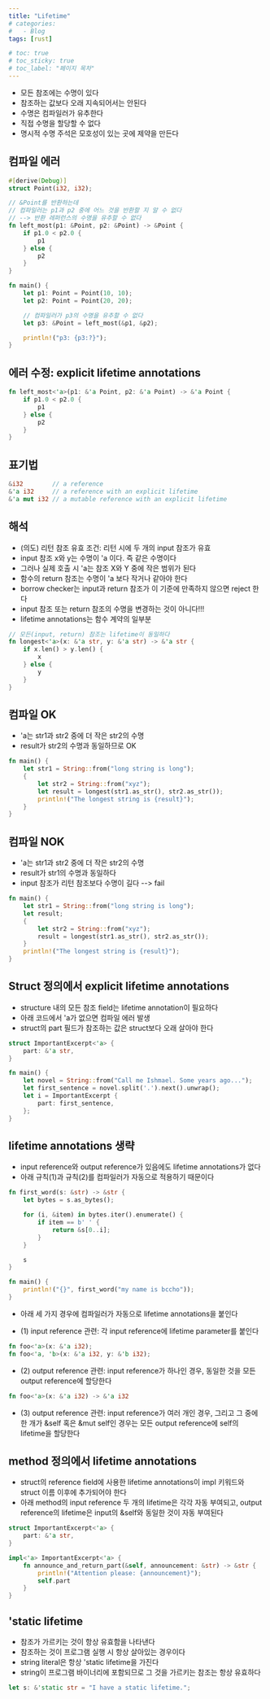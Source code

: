 ```yaml
---
title: "Lifetime"
# categories:
#   - Blog
tags: [rust]

# toc: true
# toc_sticky: true
# toc_label: "페이지 목차"
---
```


* 모든 참조에는 수명이 있다
* 참조하는 값보다 오래 지속되어서는 안된다
* 수명은 컴파일러가 유추한다
* 직접 수명을 할당할 수 없다
* 명시적 수명 주석은 모호성이 있는 곳에 제약을 만든다

## 컴파일 에러
```rust
#[derive(Debug)]
struct Point(i32, i32);

// &Point를 반환하는데
// 컴파일러는 p1과 p2 중에 어느 것을 반환할 지 알 수 없다
// --> 반환 레퍼런스의 수명을 유추할 수 없다
fn left_most(p1: &Point, p2: &Point) -> &Point {
    if p1.0 < p2.0 {
        p1
    } else {
        p2
    }
}

fn main() {
    let p1: Point = Point(10, 10);
    let p2: Point = Point(20, 20);

    // 컴파일러가 p3의 수명을 유추할 수 없다
    let p3: &Point = left_most(&p1, &p2);

    println!("p3: {p3:?}");
}
```

## 에러 수정: explicit lifetime annotations
```rust
fn left_most<'a>(p1: &'a Point, p2: &'a Point) -> &'a Point {
    if p1.0 < p2.0 {
        p1
    } else {
        p2
    }
}
```

## 표기법
```rust
&i32        // a reference
&'a i32     // a reference with an explicit lifetime
&'a mut i32 // a mutable reference with an explicit lifetime
```


## 해석
* (의도) 리턴 참조 유효 조건: 리턴 시에 두 개의 input 참조가 유효
* input 참조 x와 y는 수명이 'a 이다. 즉 같은 수명이다
* 그러나 실제 호출 시 'a는 참조 X와 Y 중에 작은 범위가 된다
* 함수의 return 참조는 수명이 'a 보다 작거나 같아야 한다
* borrow checker는 input과 return 참조가 이 기준에 만족하지 않으면 reject 한다
* input 참조 또는 return 참조의 수명을 변경하는 것이 아니다!!!
* lifetime annotations는 함수 계약의 일부분

```rust
// 모든(input, return) 참조는 lifetime이 동일하다
fn longest<'a>(x: &'a str, y: &'a str) -> &'a str {
    if x.len() > y.len() {
        x
    } else {
        y
    }
}
```

## 컴파일 OK
* 'a는 str1과 str2 중에 더 작은 str2의 수명
* result가 str2의 수명과 동일하므로 OK

```rust
fn main() {
    let str1 = String::from("long string is long");
    {
        let str2 = String::from("xyz");
        let result = longest(str1.as_str(), str2.as_str());
        println!("The longest string is {result}");
    }
}
```

## 컴파일 NOK
* 'a는 str1과 str2 중에 더 작은 str2의 수명
* result가 str1의 수명과 동일하다
* input 참조가 리턴 참조보다 수명이 길다 --> fail

```rust
fn main() {
    let str1 = String::from("long string is long");
    let result;
    {
        let str2 = String::from("xyz");
        result = longest(str1.as_str(), str2.as_str());
    }
    println!("The longest string is {result}");
}
```

## Struct 정의에서 explicit lifetime annotations
* structure 내의 모든 참조 field는 lifetime annotation이 필요하다
* 아래 코드에서 'a가 없으면 컴파일 에러 발생
* struct의 part 필드가 참조하는 값은 struct보다 오래 살아야 한다

```rust
struct ImportantExcerpt<'a> {
    part: &'a str,
}

fn main() {
    let novel = String::from("Call me Ishmael. Some years ago...");
    let first_sentence = novel.split('.').next().unwrap();
    let i = ImportantExcerpt {
        part: first_sentence,
    };
}
```

## lifetime annotations 생략
* input reference와 output reference가 있음에도 lifetime annotations가 없다
* 아래 규칙(1)과 규칙(2)를 컴파일러가 자동으로 적용하기 때문이다

```rust
fn first_word(s: &str) -> &str {
    let bytes = s.as_bytes();

    for (i, &item) in bytes.iter().enumerate() {
        if item == b' ' {
            return &s[0..i];
        }
    }

    s
}

fn main() {
    println!("{}", first_word("my name is bccho"));
}
```

* 아래 세 가지 경우에 컴파일러가 자동으로 lifetime annotations을 붙인다

* (1) input reference 관련: 각 input reference에 lifetime parameter를 붙인다

```rust
fn foo<'a>(x: &'a i32);
fn foo<'a, 'b>(x: &'a i32, y: &'b i32);
```

  * (2) output reference 관련: input reference가 하나인 경우, 동일한 것을 모든 output reference에 할당한다

```rust
fn foo<'a>(x: &'a i32) -> &'a i32
```  

  * (3) output reference 관련: input reference가 여러 개인 경우, 그리고 그 중에 한 개가 &self 혹은 &mut self인 경우는 모든 output reference에 self의 lifetime을 할당한다

## method 정의에서 lifetime annotations
* struct의 reference field에 사용한 lifetime annotations이 impl 키워드와 struct 이름 이후에 추가되어야 한다
* 아래 method의 input reference 두 개의 lifetime은 각각 자동 부여되고, output reference의 lifetime은 input의 &self와 동일한 것이 자동 부여된다

```rust
struct ImportantExcerpt<'a> {
    part: &'a str,
}

impl<'a> ImportantExcerpt<'a> {
    fn announce_and_return_part(&self, announcement: &str) -> &str {
        println!("Attention please: {announcement}");
        self.part
    }
}
```

## 'static lifetime
* 참조가 가르키는 것이 항상 유효함을 나타낸다
* 참조하는 것이 프로그램 실행 시 항상 살아있는 경우이다
* string literal은 항상 'static lifetime을 가진다
* string이 프로그램 바이너리에 포함되므로 그 것을 가르키는 참조는 항상 유효하다

```rust
let s: &'static str = "I have a static lifetime.";
```